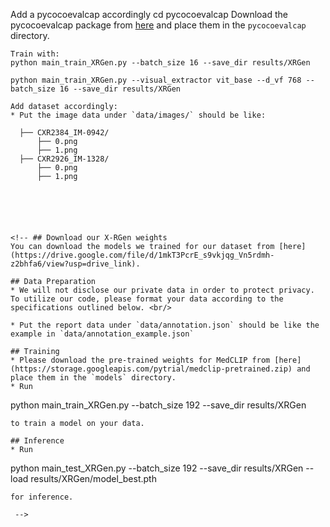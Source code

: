 

Add a pycocoevalcap accordingly
cd pycocoevalcap
Download the pycocoevalcap package from [here](https://drive.google.com/drive/folders/1WFxcn2G2bUG-bp7pMEXKxrFWyk1rZmbh?usp=drive_link) and place them in the `pycocoevalcap` directory.
```
Train with: 
python main_train_XRGen.py --batch_size 16 --save_dir results/XRGen

python main_train_XRGen.py --visual_extractor vit_base --d_vf 768 --batch_size 16 --save_dir results/XRGen

Add dataset accordingly:
* Put the image data under `data/images/` should be like:
```
      ├── CXR2384_IM-0942/
          ├── 0.png
          ├── 1.png
      ├── CXR2926_IM-1328/
          ├── 0.png
          ├── 1.png
```





<!-- ## Download our X-RGen weights
You can download the models we trained for our dataset from [here](https://drive.google.com/file/d/1mkT3PcrE_s9vkjqg_Vn5rdmh-z2bhfa6/view?usp=drive_link).

## Data Preparation
* We will not disclose our private data in order to protect privacy. To utilize our code, please format your data according to the specifications outlined below. <br/>

* Put the report data under `data/annotation.json` should be like the example in `data/annotation_example.json`

## Training
* Please download the pre-trained weights for MedCLIP from [here](https://storage.googleapis.com/pytrial/medclip-pretrained.zip) and place them in the `models` directory.
* Run
```
python main_train_XRGen.py --batch_size 192 --save_dir results/XRGen
```
to train a model on your data.

## Inference
* Run
```
python main_test_XRGen.py --batch_size 192 --save_dir results/XRGen --load results/XRGen/model_best.pth
```
for inference.

 -->
